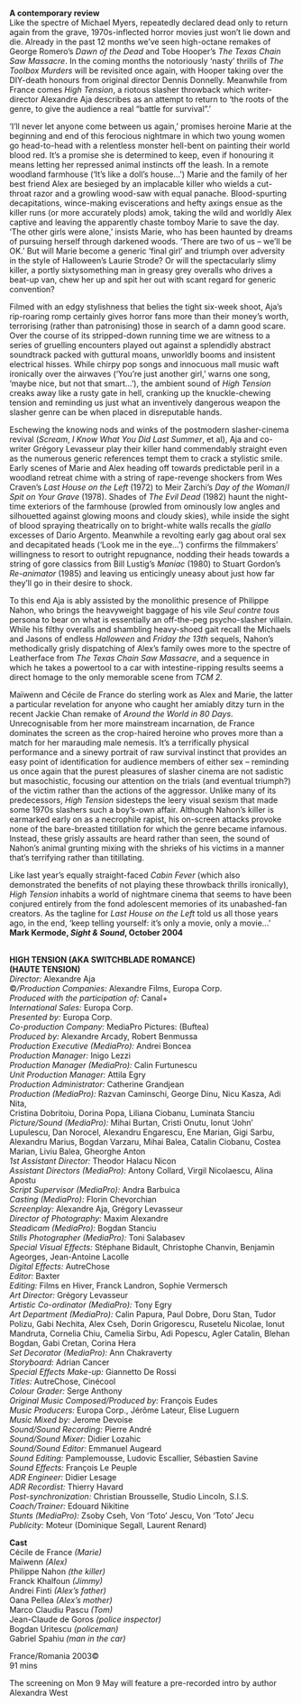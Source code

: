 

**A contemporary review**  
Like the spectre of Michael Myers, repeatedly declared dead only to return again from the grave, 1970s-inflected horror movies just won’t lie down and die. Already in the past 12 months we’ve seen high-octane remakes of George Romero’s _Dawn of the Dead_ and Tobe Hooper’s _The Texas Chain Saw Massacre_. In the coming months the notoriously ‘nasty’ thrills of _The Toolbox Murders_ will be revisited once again, with Hooper taking over the DIY-death honours from original director Dennis Donnelly. Meanwhile from France comes _High Tension_, a riotous slasher throwback which writer-director Alexandre Aja describes as an attempt to return to ‘the roots of the genre, to give the audience a real “battle for survival”.’

‘I’ll never let anyone come between us again,’ promises heroine Marie at the beginning and end of this ferocious nightmare in which two young women go head-to-head with a relentless monster hell-bent on painting their world blood red. It’s a promise she is determined to keep, even if honouring it means letting her repressed animal instincts off the leash. In a remote woodland farmhouse (‘It’s like a doll’s house...’) Marie and the family of her best friend Alex are besieged by an implacable killer who wields a cut-throat razor and a growling wood-saw with equal panache. Blood-spurting decapitations, wince-making eviscerations and hefty axings ensue as the killer runs (or more accurately plods) amok, taking the wild and worldly Alex captive and leaving the apparently chaste tomboy Marie to save the day. ‘The other girls were alone,’ insists Marie, who has been haunted by dreams of pursuing herself through darkened woods. ‘There are two of us – we’ll be OK.’ But will Marie become a generic ‘final girl’ and triumph over adversity in the style of Halloween’s Laurie Strode? Or will the spectacularly slimy killer, a portly sixtysomething man in greasy grey overalls who drives a beat-up van, chew her up and spit her out with scant regard for generic convention?

Filmed with an edgy stylishness that belies the tight six-week shoot, Aja’s  
rip-roaring romp certainly gives horror fans more than their money’s worth, terrorising (rather than patronising) those in search of a damn good scare.  
Over the course of its stripped-down running time we are witness to a series of gruelling encounters played out against a splendidly abstract soundtrack packed with guttural moans, unworldly booms and insistent electrical hisses. While chirpy pop songs and innocuous mall music waft ironically over the airwaves (‘You’re just another girl,’ warns one song, ‘maybe nice, but not that smart...’), the ambient sound of _High Tension_ creaks away like a rusty gate in hell, cranking up the knuckle-chewing tension and reminding us just what an inventively dangerous weapon the slasher genre can be when placed in disreputable hands.

Eschewing the knowing nods and winks of the postmodern slasher-cinema revival (_Scream_, _I Know What You Did Last Summer_, et al), Aja and co-writer Grégory Levasseur play their killer hand commendably straight even as the numerous generic references tempt them to crack a stylistic smile. Early scenes of Marie and Alex heading off towards predictable peril in a woodland retreat chime with a string of rape-revenge shockers from Wes Craven’s _Last House on the Left_ (1972) to Meir Zarchi’s _Day of the Woman_/_I Spit on Your Grave_ (1978). Shades of _The Evil Dead_ (1982) haunt the night-time exteriors of the farmhouse (prowled from ominously low angles and silhouetted against glowing moons and cloudy skies), while inside the sight of blood spraying theatrically on to bright-white walls recalls the _giallo_ excesses of Dario Argento. Meanwhile a revolting early gag about oral sex and decapitated heads (‘Look me in the eye...’) confirms the filmmakers’ willingness to resort to outright repugnance, nodding their heads towards a string of gore classics from Bill Lustig’s _Maniac_ (1980) to Stuart Gordon’s _Re-animator_ (1985) and leaving us enticingly uneasy about just how far they’ll go in their desire to shock.

To this end Aja is ably assisted by the monolithic presence of Philippe Nahon, who brings the heavyweight baggage of his vile _Seul contre tous_ persona to bear on what is essentially an off-the-peg psycho-slasher villain. While his filthy overalls and shambling heavy-shoed gait recall the Michaels and Jasons of endless _Halloween_ and _Friday the 13th_ sequels, Nahon’s methodically grisly dispatching of Alex’s family owes more to the spectre of Leatherface from  _The Texas Chain Saw Massacre_, and a sequence in which he takes a powertool to a car with intestine-ripping results seems a direct homage to the only memorable scene from _TCM 2_.

Maïwenn and Cécile de France do sterling work as Alex and Marie, the latter a particular revelation for anyone who caught her amiably ditzy turn in the recent Jackie Chan remake of _Around the World in 80 Days_. Unrecognisable from her more mainstream incarnation, de France dominates the screen as the crop-haired heroine who proves more than a match for her marauding male nemesis. It’s a terrifically physical performance and a sinewy portrait of raw survival instinct that provides an easy point of identification for audience members of either sex – reminding us once again that the purest pleasures of slasher cinema are not sadistic but masochistic, focusing our attention on the trials (and eventual triumph?) of the victim rather than the actions of the aggressor. Unlike many of its predecessors, _High Tension_ sidesteps the leery visual sexism that made some 1970s slashers such a boy’s-own affair. Although Nahon’s killer is earmarked early on as a necrophile rapist, his on-screen attacks provoke none of the bare-breasted titillation for which the genre became infamous. Instead, these grisly assaults are heard rather than seen, the sound of Nahon’s animal grunting mixing with the shrieks of his victims in a manner that’s terrifying rather than titillating.

Like last year’s equally straight-faced _Cabin Fever_ (which also demonstrated the benefits of not playing these throwback thrills ironically), _High Tension_ inhabits a world of nightmare cinema that seems to have been conjured entirely from the fond adolescent memories of its unabashed-fan creators. As the tagline for _Last House on the Left_ told us all those years ago, in the end, ‘keep telling yourself: it’s only a movie, only a movie...’  
**Mark Kermode, _Sight & Sound_, October 2004**
<br><br>

**HIGH TENSION (AKA SWITCHBLADE ROMANCE)  
(HAUTE TENSION)**  
_Director:_ Alexandre Aja  
©_/Production Companies:_ Alexandre Films, Europa Corp.  
_Produced with the participation of:_ Canal+  
_International Sales:_ Europa Corp.  
_Presented by:_ Europa Corp.  
_Co-production Company:_  MediaPro Pictures: (Buftea)  
_Produced by:_ Alexandre Arcady, Robert Benmussa  
_Production Executive (MediaPro):_ Andrei Boncea  
_Production Manager:_ Inigo Lezzi  
_Production Manager (MediaPro):_ Calin Furtunescu  
_Unit Production Manager:_ Attila Egry  
_Production Administrator:_ Catherine Grandjean  
_Production (MediaPro):_ Razvan Caminschi, George Dinu, Nicu Kasza, Adi Nita,  
Cristina Dobritoiu, Dorina Popa, Liliana Ciobanu, Luminata Stanciu  
_Picture/Sound (MediaPro):_ Mihai Burtan, Cristi Onutu, Ionut ‘John’ Lupulescu, Dan Norocel, Alexandru Engarescu, Ene Marian, Gigi Sarbu, Alexandru Marius, Bogdan Varzaru, Mihai Balea, Catalin Ciobanu, Costea Marian, Liviu Balea, Gheorghe Anton  
_1st Assistant Director:_ Theodor Halacu Nicon  
_Assistant Directors (MediaPro):_ Antony Collard, Virgil Nicolaescu, Alina Apostu  
_Script Supervisor (MediaPro):_ Andra Barbuica  
_Casting (MediaPro):_ Florin Chevorchian  
_Screenplay:_ Alexandre Aja, Grégory Levasseur  
_Director of Photography:_ Maxim Alexandre  
_Steadicam (MediaPro):_ Bogdan Stanciu  
_Stills Photographer (MediaPro):_ Toni Salabasev  
_Special Visual Effects:_ Stéphane Bidault, Christophe Chanvin, Benjamin Ageorges, Jean-Antoine Lacolle  
_Digital Effects:_ AutreChose  
_Editor:_ Baxter  
_Editing:_ Films en Hiver, Franck Landron, Sophie Vermersch  
_Art Director:_ Grégory Levasseur  
_Artistic Co-ordinator (MediaPro):_ Tony Egry  
_Art Department (MediaPro):_ Calin Papura,  Paul Dobre, Doru Stan, Tudor Polizu, Gabi Nechita, Alex Cseh, Dorin Grigorescu, Rusetelu Nicolae, Ionut Mandruta, Cornelia Chiu, Camelia Sirbu,  Adi Popescu, Agler Catalin, Blehan Bogdan,  Gabi Cretan, Corina Hera  
_Set Decorator (MediaPro):_ Ann Chakraverty  
_Storyboard:_ Adrian Cancer  
_Special Effects Make-up:_ Giannetto De Rossi  
_Titles:_ AutreChose, Cinécool  
_Colour Grader:_ Serge Anthony  
_Original Music Composed/Produced by:_ François Eudes  
_Music Producers:_ Europa Corp., Jérôme Lateur, Elise Luguern  
_Music Mixed by:_ Jerome Devoise  
_Sound/Sound Recording:_ Pierre André  
_Sound/Sound Mixer:_ Didier Lozahic  
_Sound/Sound Editor:_ Emmanuel Augeard  
_Sound Editing:_ Pamplemousse, Ludovic Escallier, Sébastien Savine  
_Sound Effects:_ François Le Peuple  
_ADR Engineer:_ Didier Lesage  
_ADR Recordist:_ Thierry Havard  
_Post-synchronization:_ Christian Brousselle, Studio Lincoln, S.I.S.  
_Coach/Trainer:_ Edouard Nikitine  
_Stunts (MediaPro):_ Zsoby Cseh, Von ‘Toto’ Jescu, Von ‘Toto’ Jecu  
_Publicity:_  Moteur (Dominique Segall, Laurent Renard)  

**Cast**  
Cécile de France _(Marie)_  
Maïwenn _(Alex)_  
Philippe Nahon _(the killer)_  
Franck Khalfoun _(Jimmy)_  
Andrei Finti _(Alex’s father)_  
Oana Pellea _(Alex’s mother)_  
Marco Claudiu Pascu _(Tom)_  
Jean-Claude de Goros _(police inspector)_  
Bogdan Uritescu _(policeman)_  
Gabriel Spahiu _(man in the car)_  

France/Romania 2003©  
91 mins

The screening on Mon 9 May will feature a  pre-recorded intro by author Alexandra West<br>
<br>
<!--stackedit_data:
eyJoaXN0b3J5IjpbLTIxMjU2MTk2MTgsLTE0NzUwOTA4OF19
-->